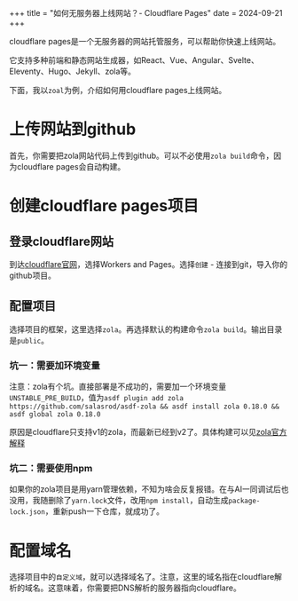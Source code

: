 +++
title = "如何无服务器上线网站？- Cloudflare Pages"
date = 2024-09-21
+++

cloudflare pages是一个无服务器的网站托管服务，可以帮助你快速上线网站。

它支持多种前端和静态网站生成器，如React、Vue、Angular、Svelte、Eleventy、Hugo、Jekyll、zola等。

下面，我以`zoal`为例，介绍如何用cloudflare pages上线网站。

# 上传网站到github
首先，你需要把zola网站代码上传到github。可以不必使用`zola build`命令，因为cloudflare pages会自动构建。

# 创建cloudflare pages项目
## 登录cloudflare网站
到达[cloudflare官网](https://dash.cloudflare.com/)，选择Workers and Pages。选择`创建` - 连接到git，导入你的github项目。

## 配置项目
选择项目的框架，这里选择`zola`。再选择默认的构建命令`zola build`。输出目录是`public`。

### 坑一：需要加环境变量
注意：zola有个坑。直接部署是不成功的，需要加一个环境变量`UNSTABLE_PRE_BUILD`，值为`asdf plugin add zola https://github.com/salasrod/asdf-zola && asdf install zola 0.18.0 && asdf global zola 0.18.0`

原因是cloudflare只支持v1的zola，而最新已经到v2了。具体构建可以见[zola官方解释](https://www.getzola.org/documentation/deployment/cloudflare-pages/)

### 坑二：需要使用npm
如果你的zola项目是用yarn管理依赖，不知为啥会反复报错。在与AI一同调试后也没用，我随删除了`yarn.lock`文件，改用`npm install`，自动生成`package-lock.json`，重新push一下仓库，就成功了。

# 配置域名
选择项目中的`自定义域`，就可以选择域名了。注意，这里的域名指在cloudflare解析的域名。这意味着，你需要把DNS解析的服务器指向cloudflare。